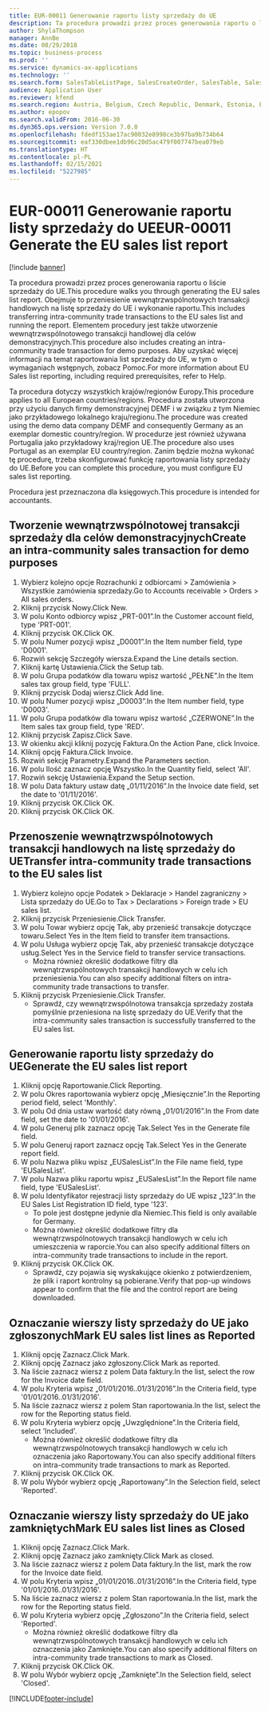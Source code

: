 ```yaml
---
title: EUR-00011 Generowanie raportu listy sprzedaży do UE
description: Ta procedura prowadzi przez proces generowania raportu o liście sprzedaży do UE.
author: ShylaThompson
manager: AnnBe
ms.date: 08/29/2018
ms.topic: business-process
ms.prod: ''
ms.service: dynamics-ax-applications
ms.technology: ''
ms.search.form: SalesTableListPage, SalesCreateOrder, SalesTable, SalesEditLines,  EUSalesList, EUSalesListSelection, SysQueryForm, SysLookup
audience: Application User
ms.reviewer: kfend
ms.search.region: Austria, Belgium, Czech Republic, Denmark, Estonia, Finland, France, Germany, Hungary, Ireland, Italy, Latvia, Lithuania, Netherlands, Poland, Spain, Sweden, United Kingdom
ms.author: epopov
ms.search.validFrom: 2016-06-30
ms.dyn365.ops.version: Version 7.0.0
ms.openlocfilehash: fdedf153ae17ac90032e8998ce3b97ba9b734b64
ms.sourcegitcommit: eaf330dbee1db96c20d5ac479f007747bea079eb
ms.translationtype: HT
ms.contentlocale: pl-PL
ms.lasthandoff: 02/15/2021
ms.locfileid: "5227985"
---
```

# <a name="eur-00011-generate-the-eu-sales-list-report"></a><span data-ttu-id="2d79a-103">EUR-00011 Generowanie raportu listy sprzedaży do UE</span><span class="sxs-lookup"><span data-stu-id="2d79a-103">EUR-00011 Generate the EU sales list report</span></span>

[!include [banner](../../includes/banner.md)]

<span data-ttu-id="2d79a-104">Ta procedura prowadzi przez proces generowania raportu o liście sprzedaży do UE.</span><span class="sxs-lookup"><span data-stu-id="2d79a-104">This procedure walks you through generating the EU sales list report.</span></span> <span data-ttu-id="2d79a-105">Obejmuje to przeniesienie wewnątrzwspólnotowych transakcji handlowych na listę sprzedaży do UE i wykonanie raportu.</span><span class="sxs-lookup"><span data-stu-id="2d79a-105">This includes transferring intra-community trade transactions to the EU sales list and running the report.</span></span> <span data-ttu-id="2d79a-106">Elementem procedury jest także utworzenie wewnątrzwspólnotowego transakcji handlowej dla celów demonstracyjnych.</span><span class="sxs-lookup"><span data-stu-id="2d79a-106">This procedure also includes creating an intra-community trade transaction for demo purposes.</span></span> <span data-ttu-id="2d79a-107">Aby uzyskać więcej informacji na temat raportowania list sprzedaży do UE, w tym o wymaganiach wstępnych, zobacz Pomoc.</span><span class="sxs-lookup"><span data-stu-id="2d79a-107">For more information about EU Sales list reporting, including required prerequisites, refer to Help.</span></span>

<span data-ttu-id="2d79a-108">Ta procedura dotyczy wszystkich krajów/regionów Europy.</span><span class="sxs-lookup"><span data-stu-id="2d79a-108">This procedure applies to all European countries/regions.</span></span> <span data-ttu-id="2d79a-109">Procedura została utworzona przy użyciu danych firmy demonstracyjnej DEMF i w związku z tym Niemiec jako przykładowego lokalnego kraju/regionu.</span><span class="sxs-lookup"><span data-stu-id="2d79a-109">The procedure was created using the demo data company DEMF and consequently Germany as an exemplar domestic country/region.</span></span> <span data-ttu-id="2d79a-110">W procedurze jest również używana Portugalia jako przykładowy kraj/region UE.</span><span class="sxs-lookup"><span data-stu-id="2d79a-110">The procedure also uses Portugal as an exemplar EU country/region.</span></span> <span data-ttu-id="2d79a-111">Zanim będzie można wykonać tę procedurę, trzeba skonfigurować funkcję raportowania listy sprzedaży do UE.</span><span class="sxs-lookup"><span data-stu-id="2d79a-111">Before you can complete this procedure, you must configure EU sales list reporting.</span></span>

<span data-ttu-id="2d79a-112">Procedura jest przeznaczona dla księgowych.</span><span class="sxs-lookup"><span data-stu-id="2d79a-112">This procedure is intended for accountants.</span></span>


## <a name="create-an-intra-community-sales-transaction-for-demo-purposes"></a><span data-ttu-id="2d79a-113">Tworzenie wewnątrzwspólnotowej transakcji sprzedaży dla celów demonstracyjnych</span><span class="sxs-lookup"><span data-stu-id="2d79a-113">Create an intra-community sales transaction for demo purposes</span></span>
1. <span data-ttu-id="2d79a-114">Wybierz kolejno opcje Rozrachunki z odbiorcami > Zamówienia > Wszystkie zamówienia sprzedaży.</span><span class="sxs-lookup"><span data-stu-id="2d79a-114">Go to Accounts receivable > Orders > All sales orders.</span></span>
2. <span data-ttu-id="2d79a-115">Kliknij przycisk Nowy.</span><span class="sxs-lookup"><span data-stu-id="2d79a-115">Click New.</span></span>
3. <span data-ttu-id="2d79a-116">W polu Konto odbiorcy wpisz „PRT-001”.</span><span class="sxs-lookup"><span data-stu-id="2d79a-116">In the Customer account field, type 'PRT-001'.</span></span>
4. <span data-ttu-id="2d79a-117">Kliknij przycisk OK.</span><span class="sxs-lookup"><span data-stu-id="2d79a-117">Click OK.</span></span>
5. <span data-ttu-id="2d79a-118">W polu Numer pozycji wpisz „D0001”.</span><span class="sxs-lookup"><span data-stu-id="2d79a-118">In the Item number field, type 'D0001'.</span></span>
6. <span data-ttu-id="2d79a-119">Rozwiń sekcję Szczegóły wiersza.</span><span class="sxs-lookup"><span data-stu-id="2d79a-119">Expand the Line details section.</span></span>
7. <span data-ttu-id="2d79a-120">Kliknij kartę Ustawienia.</span><span class="sxs-lookup"><span data-stu-id="2d79a-120">Click the Setup tab.</span></span>
8. <span data-ttu-id="2d79a-121">W polu Grupa podatków dla towaru wpisz wartość „PEŁNE”.</span><span class="sxs-lookup"><span data-stu-id="2d79a-121">In the Item sales tax group field, type 'FULL'.</span></span>
9. <span data-ttu-id="2d79a-122">Kliknij przycisk Dodaj wiersz.</span><span class="sxs-lookup"><span data-stu-id="2d79a-122">Click Add line.</span></span>
10. <span data-ttu-id="2d79a-123">W polu Numer pozycji wpisz „D0003”.</span><span class="sxs-lookup"><span data-stu-id="2d79a-123">In the Item number field, type 'D0003'.</span></span>
11. <span data-ttu-id="2d79a-124">W polu Grupa podatków dla towaru wpisz wartość „CZERWONE”.</span><span class="sxs-lookup"><span data-stu-id="2d79a-124">In the Item sales tax group field, type 'RED'.</span></span>
12. <span data-ttu-id="2d79a-125">Kliknij przycisk Zapisz.</span><span class="sxs-lookup"><span data-stu-id="2d79a-125">Click Save.</span></span>
13. <span data-ttu-id="2d79a-126">W okienku akcji kliknij pozycję Faktura.</span><span class="sxs-lookup"><span data-stu-id="2d79a-126">On the Action Pane, click Invoice.</span></span>
14. <span data-ttu-id="2d79a-127">Kliknij opcję Faktura.</span><span class="sxs-lookup"><span data-stu-id="2d79a-127">Click Invoice.</span></span>
15. <span data-ttu-id="2d79a-128">Rozwiń sekcję Parametry.</span><span class="sxs-lookup"><span data-stu-id="2d79a-128">Expand the Parameters section.</span></span>
16. <span data-ttu-id="2d79a-129">W polu Ilość zaznacz opcję Wszystko.</span><span class="sxs-lookup"><span data-stu-id="2d79a-129">In the Quantity field, select 'All'.</span></span>
17. <span data-ttu-id="2d79a-130">Rozwiń sekcję Ustawienia.</span><span class="sxs-lookup"><span data-stu-id="2d79a-130">Expand the Setup section.</span></span>
18. <span data-ttu-id="2d79a-131">W polu Data faktury ustaw datę „01/11/2016”.</span><span class="sxs-lookup"><span data-stu-id="2d79a-131">In the Invoice date field, set the date to '01/11/2016'.</span></span>
19. <span data-ttu-id="2d79a-132">Kliknij przycisk OK.</span><span class="sxs-lookup"><span data-stu-id="2d79a-132">Click OK.</span></span>
20. <span data-ttu-id="2d79a-133">Kliknij przycisk OK.</span><span class="sxs-lookup"><span data-stu-id="2d79a-133">Click OK.</span></span>

## <a name="transfer-intra-community-trade-transactions-to-the-eu-sales-list"></a><span data-ttu-id="2d79a-134">Przenoszenie wewnątrzwspólnotowych transakcji handlowych na listę sprzedaży do UE</span><span class="sxs-lookup"><span data-stu-id="2d79a-134">Transfer intra-community trade transactions to the EU sales list</span></span>
1. <span data-ttu-id="2d79a-135">Wybierz kolejno opcje Podatek > Deklaracje > Handel zagraniczny > Lista sprzedaży do UE.</span><span class="sxs-lookup"><span data-stu-id="2d79a-135">Go to Tax > Declarations > Foreign trade > EU sales list.</span></span>
2. <span data-ttu-id="2d79a-136">Kliknij przycisk Przeniesienie.</span><span class="sxs-lookup"><span data-stu-id="2d79a-136">Click Transfer.</span></span>
3. <span data-ttu-id="2d79a-137">W polu Towar wybierz opcję Tak, aby przenieść transakcje dotyczące towaru.</span><span class="sxs-lookup"><span data-stu-id="2d79a-137">Select Yes in the Item field to transfer item transactions.</span></span>
4. <span data-ttu-id="2d79a-138">W polu Usługa wybierz opcję Tak, aby przenieść transakcje dotyczące usług.</span><span class="sxs-lookup"><span data-stu-id="2d79a-138">Select Yes in the Service field to transfer service transactions.</span></span>
    * <span data-ttu-id="2d79a-139">Można również określić dodatkowe filtry dla wewnątrzwspólnotowych transakcji handlowych w celu ich przeniesienia.</span><span class="sxs-lookup"><span data-stu-id="2d79a-139">You can also specify additional filters on intra-community trade transactions to transfer.</span></span>  
5. <span data-ttu-id="2d79a-140">Kliknij przycisk Przeniesienie.</span><span class="sxs-lookup"><span data-stu-id="2d79a-140">Click Transfer.</span></span>
    * <span data-ttu-id="2d79a-141">Sprawdź, czy wewnątrzwspólnotowa transakcja sprzedaży została pomyślnie przeniesiona na listę sprzedaży do UE.</span><span class="sxs-lookup"><span data-stu-id="2d79a-141">Verify that the intra-community sales transaction is successfully transferred to the EU sales list.</span></span>  

## <a name="generate-the-eu-sales-list-report"></a><span data-ttu-id="2d79a-142">Generowanie raportu listy sprzedaży do UE</span><span class="sxs-lookup"><span data-stu-id="2d79a-142">Generate the EU sales list report</span></span>
1. <span data-ttu-id="2d79a-143">Kliknij opcję Raportowanie.</span><span class="sxs-lookup"><span data-stu-id="2d79a-143">Click Reporting.</span></span>
2. <span data-ttu-id="2d79a-144">W polu Okres raportowania wybierz opcję „Miesięcznie”.</span><span class="sxs-lookup"><span data-stu-id="2d79a-144">In the Reporting period field, select 'Monthly'.</span></span>
3. <span data-ttu-id="2d79a-145">W polu Od dnia ustaw wartość daty równą „01/01/2016”.</span><span class="sxs-lookup"><span data-stu-id="2d79a-145">In the From date field, set the date to '01/01/2016'.</span></span>
4. <span data-ttu-id="2d79a-146">W polu Generuj plik zaznacz opcję Tak.</span><span class="sxs-lookup"><span data-stu-id="2d79a-146">Select Yes in the Generate file field.</span></span>
5. <span data-ttu-id="2d79a-147">W polu Generuj raport zaznacz opcję Tak.</span><span class="sxs-lookup"><span data-stu-id="2d79a-147">Select Yes in the Generate report field.</span></span>
6. <span data-ttu-id="2d79a-148">W polu Nazwa pliku wpisz „EUSalesList”.</span><span class="sxs-lookup"><span data-stu-id="2d79a-148">In the File name field, type 'EUSalesList'.</span></span>
7. <span data-ttu-id="2d79a-149">W polu Nazwa pliku raportu wpisz „EUSalesList”.</span><span class="sxs-lookup"><span data-stu-id="2d79a-149">In the Report file name field, type 'EUSalesList'.</span></span>
8. <span data-ttu-id="2d79a-150">W polu Identyfikator rejestracji listy sprzedaży do UE wpisz „123”.</span><span class="sxs-lookup"><span data-stu-id="2d79a-150">In the EU Sales List Registration ID field, type '123'.</span></span>
    * <span data-ttu-id="2d79a-151">To pole jest dostępne jedynie dla Niemiec.</span><span class="sxs-lookup"><span data-stu-id="2d79a-151">This field is only available for Germany.</span></span>  
    * <span data-ttu-id="2d79a-152">Można również określić dodatkowe filtry dla wewnątrzwspólnotowych transakcji handlowych w celu ich umieszczenia w raporcie.</span><span class="sxs-lookup"><span data-stu-id="2d79a-152">You can also specify additional filters on intra-community trade transactions to include in the report.</span></span>  
9. <span data-ttu-id="2d79a-153">Kliknij przycisk OK.</span><span class="sxs-lookup"><span data-stu-id="2d79a-153">Click OK.</span></span>
    * <span data-ttu-id="2d79a-154">Sprawdź, czy pojawia się wyskakujące okienko z potwierdzeniem, że plik i raport kontrolny są pobierane.</span><span class="sxs-lookup"><span data-stu-id="2d79a-154">Verify that pop-up windows appear to confirm that the file and the control report are being downloaded.</span></span>  

## <a name="mark-eu-sales-list-lines-as-reported"></a><span data-ttu-id="2d79a-155">Oznaczanie wierszy listy sprzedaży do UE jako zgłoszonych</span><span class="sxs-lookup"><span data-stu-id="2d79a-155">Mark EU sales list lines as Reported</span></span>
1. <span data-ttu-id="2d79a-156">Kliknij opcję Zaznacz.</span><span class="sxs-lookup"><span data-stu-id="2d79a-156">Click Mark.</span></span>
2. <span data-ttu-id="2d79a-157">Kliknij opcję Zaznacz jako zgłoszony.</span><span class="sxs-lookup"><span data-stu-id="2d79a-157">Click Mark as reported.</span></span>
3. <span data-ttu-id="2d79a-158">Na liście zaznacz wiersz z polem Data faktury.</span><span class="sxs-lookup"><span data-stu-id="2d79a-158">In the list, select the row for the Invoice date field.</span></span>
4. <span data-ttu-id="2d79a-159">W polu Kryteria wpisz „01/01/2016..01/31/2016”.</span><span class="sxs-lookup"><span data-stu-id="2d79a-159">In the Criteria field, type '01/01/2016..01/31/2016'.</span></span>
5. <span data-ttu-id="2d79a-160">Na liście zaznacz wiersz z polem Stan raportowania.</span><span class="sxs-lookup"><span data-stu-id="2d79a-160">In the list, select the row for the Reporting status field.</span></span>
6. <span data-ttu-id="2d79a-161">W polu Kryteria wybierz opcję „Uwzględnione”.</span><span class="sxs-lookup"><span data-stu-id="2d79a-161">In the Criteria field, select 'Included'.</span></span>
    * <span data-ttu-id="2d79a-162">Można również określić dodatkowe filtry dla wewnątrzwspólnotowych transakcji handlowych w celu ich oznaczenia jako Raportowany.</span><span class="sxs-lookup"><span data-stu-id="2d79a-162">You can also specify additional filters on intra-community trade transactions to mark as Reported.</span></span>  
7. <span data-ttu-id="2d79a-163">Kliknij przycisk OK.</span><span class="sxs-lookup"><span data-stu-id="2d79a-163">Click OK.</span></span>
8. <span data-ttu-id="2d79a-164">W polu Wybór wybierz opcję „Raportowany”.</span><span class="sxs-lookup"><span data-stu-id="2d79a-164">In the Selection field, select 'Reported'.</span></span>

## <a name="mark-eu-sales-list-lines-as-closed"></a><span data-ttu-id="2d79a-165">Oznaczanie wierszy listy sprzedaży do UE jako zamkniętych</span><span class="sxs-lookup"><span data-stu-id="2d79a-165">Mark EU sales list lines as Closed</span></span>
1. <span data-ttu-id="2d79a-166">Kliknij opcję Zaznacz.</span><span class="sxs-lookup"><span data-stu-id="2d79a-166">Click Mark.</span></span>
2. <span data-ttu-id="2d79a-167">Kliknij opcję Zaznacz jako zamknięty.</span><span class="sxs-lookup"><span data-stu-id="2d79a-167">Click Mark as closed.</span></span>
3. <span data-ttu-id="2d79a-168">Na liście zaznacz wiersz z polem Data faktury.</span><span class="sxs-lookup"><span data-stu-id="2d79a-168">In the list, mark the row for the Invoice date field.</span></span>
4. <span data-ttu-id="2d79a-169">W polu Kryteria wpisz „01/01/2016..01/31/2016”.</span><span class="sxs-lookup"><span data-stu-id="2d79a-169">In the Criteria field, type '01/01/2016..01/31/2016'.</span></span>
5. <span data-ttu-id="2d79a-170">Na liście zaznacz wiersz z polem Stan raportowania.</span><span class="sxs-lookup"><span data-stu-id="2d79a-170">In the list, mark the row for the Reporting status field.</span></span>
6. <span data-ttu-id="2d79a-171">W polu Kryteria wybierz opcję „Zgłoszono”.</span><span class="sxs-lookup"><span data-stu-id="2d79a-171">In the Criteria field, select 'Reported'.</span></span>
    * <span data-ttu-id="2d79a-172">Można również określić dodatkowe filtry dla wewnątrzwspólnotowych transakcji handlowych w celu ich oznaczenia jako Zamknięte.</span><span class="sxs-lookup"><span data-stu-id="2d79a-172">You can also specify additional filters on intra-community trade transactions to mark as Closed.</span></span>  
7. <span data-ttu-id="2d79a-173">Kliknij przycisk OK.</span><span class="sxs-lookup"><span data-stu-id="2d79a-173">Click OK.</span></span>
8. <span data-ttu-id="2d79a-174">W polu Wybór wybierz opcję „Zamknięte”.</span><span class="sxs-lookup"><span data-stu-id="2d79a-174">In the Selection field, select 'Closed'.</span></span>



[!INCLUDE[footer-include](../../../includes/footer-banner.md)]